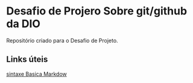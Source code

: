 # Desafio de Projero Sobre git/github da DIO
Repositório criado para o Desafio de Projeto.

## Links úteis
[sintaxe Basica Markdow](https://www.markdownguide.org/basic-syntax/)
